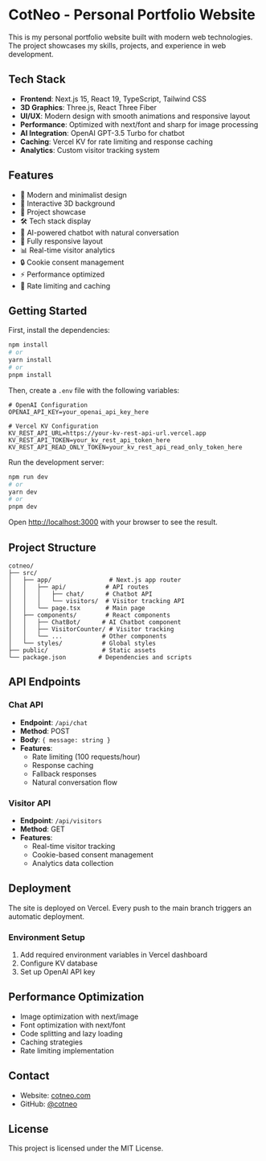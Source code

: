 # CotNeo - Personal Portfolio Website

This is my personal portfolio website built with modern web technologies. The project showcases my skills, projects, and experience in web development.

## Tech Stack

- **Frontend**: Next.js 15, React 19, TypeScript, Tailwind CSS
- **3D Graphics**: Three.js, React Three Fiber
- **UI/UX**: Modern design with smooth animations and responsive layout
- **Performance**: Optimized with next/font and sharp for image processing
- **AI Integration**: OpenAI GPT-3.5 Turbo for chatbot
- **Caching**: Vercel KV for rate limiting and response caching
- **Analytics**: Custom visitor tracking system

## Features

- 🎨 Modern and minimalist design
- 🌟 Interactive 3D background
- 💼 Project showcase
- 🛠️ Tech stack display
- 💬 AI-powered chatbot with natural conversation
- 📱 Fully responsive layout
- 📊 Real-time visitor analytics
- 🔒 Cookie consent management
- ⚡ Performance optimized
- 🔄 Rate limiting and caching

## Getting Started

First, install the dependencies:

```bash
npm install
# or
yarn install
# or
pnpm install
```

Then, create a `.env` file with the following variables:

```env
# OpenAI Configuration
OPENAI_API_KEY=your_openai_api_key_here

# Vercel KV Configuration
KV_REST_API_URL=https://your-kv-rest-api-url.vercel.app
KV_REST_API_TOKEN=your_kv_rest_api_token_here
KV_REST_API_READ_ONLY_TOKEN=your_kv_rest_api_read_only_token_here
```

Run the development server:

```bash
npm run dev
# or
yarn dev
# or
pnpm dev
```

Open [http://localhost:3000](http://localhost:3000) with your browser to see the result.

## Project Structure

```
cotneo/
├── src/
│   ├── app/                # Next.js app router
│   │   ├── api/           # API routes
│   │   │   ├── chat/      # Chatbot API
│   │   │   └── visitors/  # Visitor tracking API
│   │   └── page.tsx       # Main page
│   ├── components/        # React components
│   │   ├── ChatBot/      # AI Chatbot component
│   │   ├── VisitorCounter/ # Visitor tracking
│   │   └── ...           # Other components
│   └── styles/           # Global styles
├── public/               # Static assets
└── package.json         # Dependencies and scripts
```

## API Endpoints

### Chat API
- **Endpoint**: `/api/chat`
- **Method**: POST
- **Body**: `{ message: string }`
- **Features**: 
  - Rate limiting (100 requests/hour)
  - Response caching
  - Fallback responses
  - Natural conversation flow

### Visitor API
- **Endpoint**: `/api/visitors`
- **Method**: GET
- **Features**:
  - Real-time visitor tracking
  - Cookie-based consent management
  - Analytics data collection

## Deployment

The site is deployed on Vercel. Every push to the main branch triggers an automatic deployment.

### Environment Setup
1. Add required environment variables in Vercel dashboard
2. Configure KV database
3. Set up OpenAI API key

## Performance Optimization

- Image optimization with next/image
- Font optimization with next/font
- Code splitting and lazy loading
- Caching strategies
- Rate limiting implementation

## Contact

- Website: [cotneo.com](https://cotneo.com)
- GitHub: [@cotneo](https://github.com/cotneo)

## License

This project is licensed under the MIT License.

